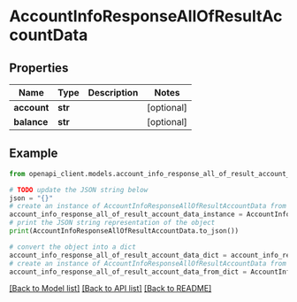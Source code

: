 # AccountInfoResponseAllOfResultAccountData


## Properties

Name | Type | Description | Notes
------------ | ------------- | ------------- | -------------
**account** | **str** |  | [optional] 
**balance** | **str** |  | [optional] 

## Example

```python
from openapi_client.models.account_info_response_all_of_result_account_data import AccountInfoResponseAllOfResultAccountData

# TODO update the JSON string below
json = "{}"
# create an instance of AccountInfoResponseAllOfResultAccountData from a JSON string
account_info_response_all_of_result_account_data_instance = AccountInfoResponseAllOfResultAccountData.from_json(json)
# print the JSON string representation of the object
print(AccountInfoResponseAllOfResultAccountData.to_json())

# convert the object into a dict
account_info_response_all_of_result_account_data_dict = account_info_response_all_of_result_account_data_instance.to_dict()
# create an instance of AccountInfoResponseAllOfResultAccountData from a dict
account_info_response_all_of_result_account_data_from_dict = AccountInfoResponseAllOfResultAccountData.from_dict(account_info_response_all_of_result_account_data_dict)
```
[[Back to Model list]](../README.md#documentation-for-models) [[Back to API list]](../README.md#documentation-for-api-endpoints) [[Back to README]](../README.md)


